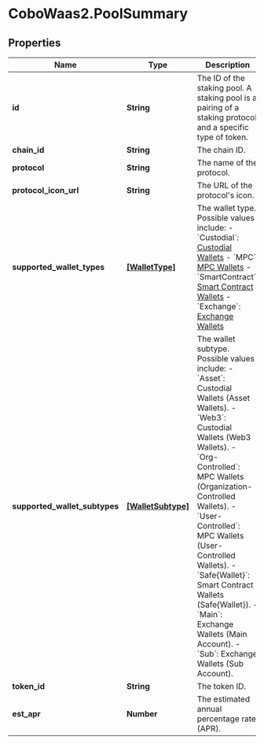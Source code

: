 # CoboWaas2.PoolSummary

## Properties

Name | Type | Description | Notes
------------ | ------------- | ------------- | -------------
**id** | **String** | The ID of the staking pool. A staking pool is a pairing of a staking protocol and a specific type of token. | 
**chain_id** | **String** | The chain ID. | 
**protocol** | **String** | The name of the protocol. | 
**protocol_icon_url** | **String** | The URL of the protocol&#39;s icon. | 
**supported_wallet_types** | [**[WalletType]**](WalletType.md) | The wallet type. Possible values include:  - &#x60;Custodial&#x60;: [Custodial Wallets](https://manuals.cobo.com/en/portal/custodial-wallets/introduction)  - &#x60;MPC&#x60;: [MPC Wallets](https://manuals.cobo.com/en/portal/mpc-wallets/introduction)  - &#x60;SmartContract&#x60;: [Smart Contract Wallets](https://manuals.cobo.com/en/portal/smart-contract-wallets/introduction)  - &#x60;Exchange&#x60;: [Exchange Wallets](https://manuals.cobo.com/en/portal/exchange-wallets/introduction)  | 
**supported_wallet_subtypes** | [**[WalletSubtype]**](WalletSubtype.md) | The wallet subtype. Possible values include: - &#x60;Asset&#x60;: Custodial Wallets (Asset Wallets). - &#x60;Web3&#x60;: Custodial Wallets (Web3  Wallets). - &#x60;Org-Controlled&#x60;: MPC Wallets (Organization-Controlled Wallets). - &#x60;User-Controlled&#x60;: MPC Wallets (User-Controlled Wallets). - &#x60;Safe{Wallet}&#x60;: Smart Contract Wallets (Safe{Wallet}). - &#x60;Main&#x60;: Exchange Wallets (Main Account). - &#x60;Sub&#x60;: Exchange Wallets (Sub Account).  | 
**token_id** | **String** | The token ID. | 
**est_apr** | **Number** | The estimated annual percentage rate (APR). | 


